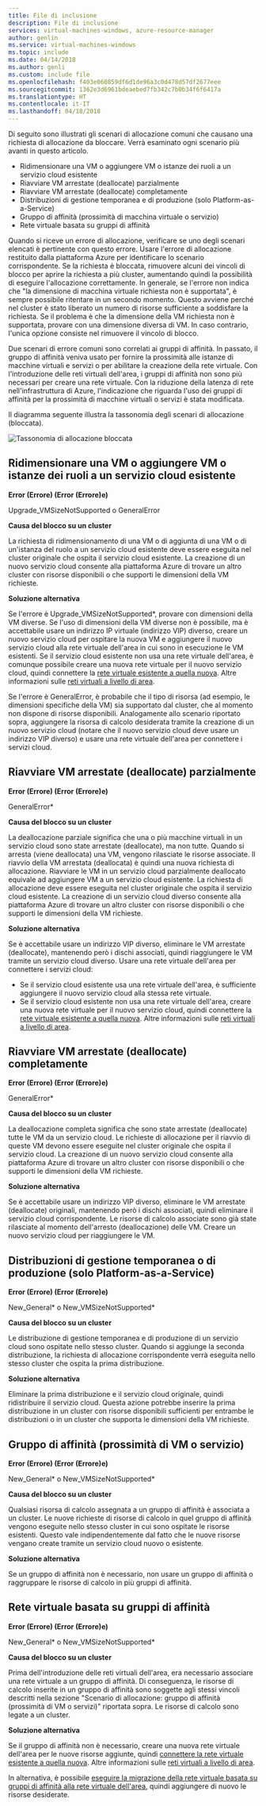 ```yaml
---
title: File di inclusione
description: File di inclusione
services: virtual-machines-windows, azure-resource-manager
author: genlin
ms.service: virtual-machines-windows
ms.topic: include
ms.date: 04/14/2018
ms.author: genli
ms.custom: include file
ms.openlocfilehash: f403e060859df6d1de96a3c0d478d57df2677eee
ms.sourcegitcommit: 1362e3d6961bdeaebed7fb342c7b0b34f6f6417a
ms.translationtype: HT
ms.contentlocale: it-IT
ms.lasthandoff: 04/18/2018
---
```

Di seguito sono illustrati gli scenari di allocazione comuni che causano una richiesta di allocazione da bloccare. Verrà esaminato ogni scenario più avanti in questo articolo.

- Ridimensionare una VM o aggiungere VM o istanze dei ruoli a un servizio cloud esistente
- Riavviare VM arrestate (deallocate) parzialmente
- Riavviare VM arrestate (deallocate) completamente
- Distribuzioni di gestione temporanea e di produzione (solo Platform-as-a-Service)
- Gruppo di affinità (prossimità di macchina virtuale o servizio)
- Rete virtuale basata su gruppi di affinità

Quando si riceve un errore di allocazione, verificare se uno degli scenari elencati è pertinente con questo errore. Usare l'errore di allocazione restituito dalla piattaforma Azure per identificare lo scenario corrispondente. Se la richiesta è bloccata, rimuovere alcuni dei vincoli di blocco per aprire la richiesta a più cluster, aumentando quindi la possibilità di eseguire l'allocazione correttamente.
In generale, se l'errore non indica che "la dimensione di macchina virtuale richiesta non è supportata", è sempre possibile ritentare in un secondo momento. Questo avviene perché nel cluster è stato liberato un numero di risorse sufficiente a soddisfare la richiesta. Se il problema è che la dimensione della VM richiesta non è supportata, provare con una dimensione diversa di VM. In caso contrario, l'unica opzione consiste nel rimuovere il vincolo di blocco.

Due scenari di errore comuni sono correlati ai gruppi di affinità. In passato, il gruppo di affinità veniva usato per fornire la prossimità alle istanze di macchine virtuali e servizi o per abilitare la creazione della rete virtuale. Con l'introduzione delle reti virtuali dell'area, i gruppi di affinità non sono più necessari per creare una rete virtuale. Con la riduzione della latenza di rete nell'infrastruttura di Azure, l'indicazione che riguarda l'uso dei gruppi di affinità per la prossimità di macchine virtuali o servizi è stata modificata.

Il diagramma seguente illustra la tassonomia degli scenari di allocazione (bloccata). 

![Tassonomia di allocazione bloccata](./media/virtual-machines-common-allocation-failure/Allocation3.png)

## <a name="resize-a-vm-or-add-vms-or-role-instances-to-an-existing-cloud-service"></a>Ridimensionare una VM o aggiungere VM o istanze dei ruoli a un servizio cloud esistente
**Error (Errore) (Error (Errore)e)**

Upgrade_VMSizeNotSupported o GeneralError

**Causa del blocco su un cluster**

La richiesta di ridimensionamento di una VM o di aggiunta di una VM o di un'istanza del ruolo a un servizio cloud esistente deve essere eseguita nel cluster originale che ospita il servizio cloud esistente. La creazione di un nuovo servizio cloud consente alla piattaforma Azure di trovare un altro cluster con risorse disponibili o che supporti le dimensioni della VM richieste.

**Soluzione alternativa**

Se l'errore è Upgrade_VMSizeNotSupported*, provare con dimensioni della VM diverse. Se l'uso di dimensioni della VM diverse non è possibile, ma è accettabile usare un indirizzo IP virtuale (indirizzo VIP) diverso, creare un nuovo servizio cloud per ospitare la nuova VM e aggiungere il nuovo servizio cloud alla rete virtuale dell'area in cui sono in esecuzione le VM esistenti. Se il servizio cloud esistente non usa una rete virtuale dell'area, è comunque possibile creare una nuova rete virtuale per il nuovo servizio cloud, quindi connettere la [rete virtuale esistente a quella nuova](https://azure.microsoft.com/blog/vnet-to-vnet-connecting-virtual-networks-in-azure-across-different-regions/). Altre informazioni sulle [reti virtuali a livello di area](https://azure.microsoft.com/blog/2014/05/14/regional-virtual-networks/).

Se l'errore è GeneralError, è probabile che il tipo di risorsa (ad esempio, le dimensioni specifiche della VM) sia supportato dal cluster, che al momento non dispone di risorse disponibili. Analogamente allo scenario riportato sopra, aggiungere la risorsa di calcolo desiderata tramite la creazione di un nuovo servizio cloud (notare che il nuovo servizio cloud deve usare un indirizzo VIP diverso) e usare una rete virtuale dell'area per connettere i servizi cloud.

## <a name="restart-partially-stopped-deallocated-vms"></a>Riavviare VM arrestate (deallocate) parzialmente
**Error (Errore) (Error (Errore)e)**

GeneralError*

**Causa del blocco su un cluster**

La deallocazione parziale significa che una o più macchine virtuali in un servizio cloud sono state arrestate (deallocate), ma non tutte. Quando si arresta (viene deallocata) una VM, vengono rilasciate le risorse associate. Il riavvio della VM arrestata (deallocata) è quindi una nuova richiesta di allocazione. Riavviare le VM in un servizio cloud parzialmente deallocato equivale ad aggiungere VM a un servizio cloud esistente. La richiesta di allocazione deve essere eseguita nel cluster originale che ospita il servizio cloud esistente. La creazione di un servizio cloud diverso consente alla piattaforma Azure di trovare un altro cluster con risorse disponibili o che supporti le dimensioni della VM richieste.

**Soluzione alternativa**

Se è accettabile usare un indirizzo VIP diverso, eliminare le VM arrestate (deallocate), mantenendo però i dischi associati, quindi riaggiungere le VM tramite un servizio cloud diverso. Usare una rete virtuale dell'area per connettere i servizi cloud:

* Se il servizio cloud esistente usa una rete virtuale dell'area, è sufficiente aggiungere il nuovo servizio cloud alla stessa rete virtuale.
* Se il servizio cloud esistente non usa una rete virtuale dell'area, creare una nuova rete virtuale per il nuovo servizio cloud, quindi connettere la [rete virtuale esistente a quella nuova](https://azure.microsoft.com/blog/vnet-to-vnet-connecting-virtual-networks-in-azure-across-different-regions/). Altre informazioni sulle [reti virtuali a livello di area](https://azure.microsoft.com/blog/2014/05/14/regional-virtual-networks/).

## <a name="restart-fully-stopped-deallocated-vms"></a>Riavviare VM arrestate (deallocate) completamente
**Error (Errore) (Error (Errore)e)**

GeneralError*

**Causa del blocco su un cluster**

La deallocazione completa significa che sono state arrestate (deallocate) tutte le VM da un servizio cloud. Le richieste di allocazione per il riavvio di queste VM devono essere eseguite nel cluster originale che ospita il servizio cloud. La creazione di un nuovo servizio cloud consente alla piattaforma Azure di trovare un altro cluster con risorse disponibili o che supporti le dimensioni della VM richieste.

**Soluzione alternativa**

Se è accettabile usare un indirizzo VIP diverso, eliminare le VM arrestate (deallocate) originali, mantenendo però i dischi associati, quindi eliminare il servizio cloud corrispondente. Le risorse di calcolo associate sono già state rilasciate al momento dell'arresto (deallocazione) delle VM. Creare un nuovo servizio cloud per riaggiungere le VM.

## <a name="stagingproduction-deployments-platform-as-a-service-only"></a>Distribuzioni di gestione temporanea o di produzione (solo Platform-as-a-Service)
**Error (Errore) (Error (Errore)e)**

New_General* o New_VMSizeNotSupported*

**Causa del blocco su un cluster**

Le distribuzione di gestione temporanea e di produzione di un servizio cloud sono ospitate nello stesso cluster. Quando si aggiunge la seconda distribuzione, la richiesta di allocazione corrispondente verrà eseguita nello stesso cluster che ospita la prima distribuzione.

**Soluzione alternativa**

Eliminare la prima distribuzione e il servizio cloud originale, quindi ridistribuire il servizio cloud. Questa azione potrebbe inserire la prima distribuzione in un cluster con risorse disponibili sufficienti per entrambe le distribuzioni o in un cluster che supporta le dimensioni della VM richieste.

## <a name="affinity-group-vmservice-proximity"></a>Gruppo di affinità (prossimità di VM o servizio)
**Error (Errore) (Error (Errore)e)**

New_General* o New_VMSizeNotSupported*

**Causa del blocco su un cluster**

Qualsiasi risorsa di calcolo assegnata a un gruppo di affinità è associata a un cluster. Le nuove richieste di risorse di calcolo in quel gruppo di affinità vengono eseguite nello stesso cluster in cui sono ospitate le risorse esistenti. Questo vale indipendentemente dal fatto che le nuove risorse vengano create tramite un servizio cloud nuovo o esistente.

**Soluzione alternativa**

Se un gruppo di affinità non è necessario, non usare un gruppo di affinità o raggruppare le risorse di calcolo in più gruppi di affinità.

## <a name="affinity-group-based-virtual-network"></a>Rete virtuale basata su gruppi di affinità
**Error (Errore) (Error (Errore)e)**

New_General* o New_VMSizeNotSupported*

**Causa del blocco su un cluster**

Prima dell'introduzione delle reti virtuali dell'area, era necessario associare una rete virtuale a un gruppo di affinità. Di conseguenza, le risorse di calcolo inserite in un gruppo di affinità sono soggette agli stessi vincoli descritti nella sezione "Scenario di allocazione: gruppo di affinità (prossimità di VM o servizi)" riportata sopra. Le risorse di calcolo sono legate a un cluster.

**Soluzione alternativa**

Se il gruppo di affinità non è necessario, creare una nuova rete virtuale dell'area per le nuove risorse aggiunte, quindi [connettere la rete virtuale esistente a quella nuova](https://azure.microsoft.com/blog/vnet-to-vnet-connecting-virtual-networks-in-azure-across-different-regions/). Altre informazioni sulle [reti virtuali a livello di area](https://azure.microsoft.com/blog/2014/05/14/regional-virtual-networks/).

In alternativa, è possibile [eseguire la migrazione della rete virtuale basata su gruppi di affinità alla rete virtuale dell'area](https://azure.microsoft.com/blog/2014/11/26/migrating-existing-services-to-regional-scope/), quindi aggiungere di nuovo le risorse desiderate.
